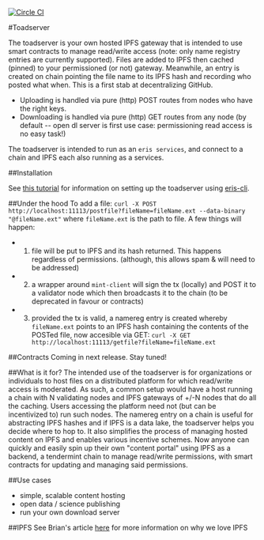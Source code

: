 [![Circle CI](https://circleci.com/gh/eris-ltd/toadserver/tree/master.svg?style=svg)](https://circleci.com/gh/eris-ltd/toadserver)

#Toadserver

The toadserver is your own hosted IPFS gateway that is intended to use smart contracts to manage read/write access (note: only name registry entries are currently supported). Files are added to IPFS then cached (pinned) to your permissioned (or not) gateway. Meanwhile, an entry is created on chain pointing the file name to its IPFS hash and recording who posted what when. This is a first stab at decentralizing GitHub.

* Uploading is handled via pure (http) POST routes from nodes who have the right keys.
* Downloading is handled via pure (http) GET routes from any node (by default -- open dl server is first use case: permissioning read access is no easy task!)

The toadserver is intended to run as an `eris services`, and connect to a chain and IPFS each also running as a services.

##Installation

See [this tutorial](https://docs.erisindustries.com/tutorials/advanced/services-making/) for information on setting up the toadserver using [eris-cli](https://github.com/eris-ltd/eris-cli).

##Under the hood
To add a file: `curl -X POST http://localhost:11113/postfile?fileName=fileName.ext --data-binary "@fileName.ext"` where `fileName.ext` is the path to file. A few things will happen: 
* 1) file will be put to IPFS and its hash returned. This happens regardless of permissions. (although, this allows spam & will need to be addressed)
* 2) a wrapper around `mint-client` will sign the tx (locally) and POST it to a validator node which then broadcasts it to the chain (to be deprecated in favour or contracts)
* 3) provided the tx is valid, a namereg entry is created whereby `fileName.ext` points to an IPFS hash containing the contents of the POSTed file, now accesible via GET: `curl -X GET http://localhost:11113/getfile?fileName=fileName.ext`  

##Contracts
Coming in next release. Stay tuned!

##What is it for?
The intended use of the toadserver is for organizations or individuals to host files on a distributed platform for which read/write access is moderated. As such, a common setup would have a host running a chain with N validating nodes and IPFS gateways of +/-N nodes that do all the caching. Users accessing the platform need not (but can be incentivized to) run such nodes. The namereg entry on a chain is useful for abstracting IPFS hashes and if IPFS is a data lake, the toadserver helps you decide where to hop to. It also simplifies the process of managing hosted content on IPFS and enables various incentive schemes. Now anyone can quickly and easily spin up their own "content portal" using IPFS as a backend, a tendermint chain to manage read/write permissions, with smart contracts for updating and managing said permissions.

##Use cases
- simple, scalable content hosting
- open data / science publishing
- run your own download server

##IPFS
See Brian's article [here](https://db.erisindustries.com/distributed%20business/2015/11/01/eris-and-ipfs/) for more information on why we love IPFS

